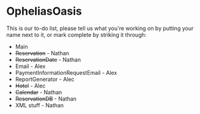 # OpheliasOasis
This is our to-do list, please tell us what you're working on by putting your name next to it,  or mark complete by striking it through:

- Main
- ~~Reservation~~ - Nathan
- ~~ReservationDate~~ - Nathan
- Email - Alex
- PaymentInformationRequestEmail - Alex
- ReportGenerator - Alec
- ~~Hotel~~ - Alec
- ~~Calendar~~ - Nathan
- ~~ReservationDB~~ - Nathan
- XML stuff - Nathan

